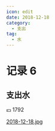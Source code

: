 ```yaml
---
icon: edit
date: 2018-12-18
category:
  - 支出
tag:
  - 水
---
```


# 记录 6

## 支出水

:yen: 1792

[2018-12-18.jpg](https://i.postimg.cc/RV2D19Rj/2018-12-18.jpg)

